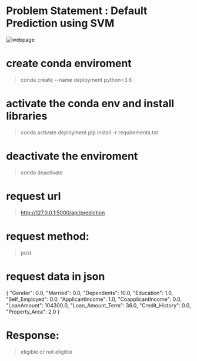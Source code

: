 # Problem Statement : Default Prediction using SVM
![webpage](/static/webpage.png?raw=True "Title")


# create conda enviroment
> conda create --name deployment python=3.6

# activate the conda env and install libraries 
> conda activate deployment
> pip install -r requirements.txt 

# deactivate the enviroment
> conda deactivate 



# request url 
> http://127.0.0.1:5000/api/prediction

# request method: 
> post 


# request data in json 

{
 "Gender": 0.0,
 "Married": 0.0,
 "Dependents": 10.0,
 "Education": 1.0,
 "Self_Employed": 0.0,
 "ApplicantIncome": 1.0,
 "CoapplicantIncome": 0.0,
 "LoanAmount": 104300.0,
 "Loan_Amount_Term": 36.0,
 "Credit_History": 0.0,
 "Property_Area": 2.0
}

# Response:

> eligible or not eligible